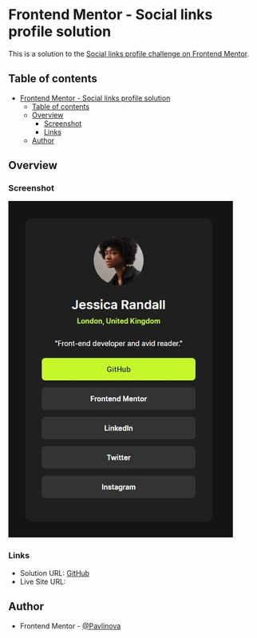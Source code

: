 # Frontend Mentor - Social links profile solution

This is a solution to the [Social links profile challenge on Frontend Mentor](https://www.frontendmentor.io/challenges/social-links-profile-UG32l9m6dQ).

## Table of contents

- [Frontend Mentor - Social links profile solution](#frontend-mentor---social-links-profile-solution)
  - [Table of contents](#table-of-contents)
  - [Overview](#overview)
    - [Screenshot](#screenshot)
    - [Links](#links)
  - [Author](#author)

## Overview

### Screenshot

![Screen](Screenshot_2.jpg)

### Links

- Solution URL: [GitHub](https://github.com/Pavlinova/social-links-profile)
- Live Site URL: [](https://pavlinova.github.io/social-links-profile/)

## Author

- Frontend Mentor - [@Pavlinova](https://www.frontendmentor.io/profile/Pavlinova)


